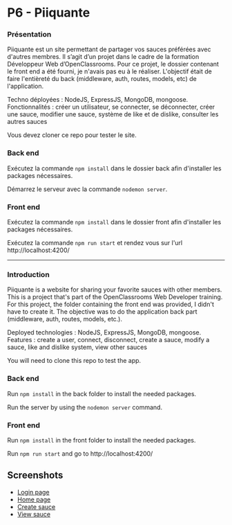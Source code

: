 # P6 - Piiquante

### Présentation
Piiquante est un site permettant de partager vos sauces préférées avec d'autres membres. Il s’agit d’un projet dans le cadre de la formation  Développeur Web  d’OpenClassrooms. Pour ce projet, le dossier contenant le front end a été fourni, je n'avais pas eu à le réaliser. L'objectif était de faire l'entièreté du back (middleware, auth, routes, models, etc) de l'application.

Techno déployées : NodeJS, ExpressJS, MongoDB, mongoose.
Fonctionnalités : créer un utilisateur, se connecter, se déconnecter, créer une sauce, modifier une sauce, système de like et de dislike, consulter les autres sauces

Vous devez cloner ce repo pour tester le site.

### Back end

Exécutez la commande `npm install` dans le dossier back afin d'installer les packages nécessaires.

Démarrez le serveur avec la commande `nodemon server`.

### Front end

Exécutez la commande `npm install` dans le dossier front afin d'installer les packages nécessaires.

Exécutez la commande `npm run start` et rendez vous sur l'url http://localhost:4200/

_________________

### Introduction
Piiquante is a website for sharing your favorite sauces with other members. This is a project that's part of the OpenClassrooms Web Developer training. For this project, the folder containing the front end was provided, I didn't have to create it. The objective was to do the application back part (middleware, auth, routes, models, etc.).

Deployed technologies : NodeJS, ExpressJS, MongoDB, mongoose.
Features : create a user, connect, disconnect, create a sauce, modify a sauce, like and dislike system, view other sauces

You will need to clone this repo to test the app.
  
### Back end

Run `npm install` in the back folder to install the needed packages.

Run the server by using the `nodemon server` command.

### Front end

Run `npm install` in the front folder to install the needed packages.

Run `npm run start` and go to http://localhost:4200/

## Screenshots

- [Login page](https://imgur.com/oTFohOI)
- [Home page](https://imgur.com/Id3lVlC)
- [Create sauce](https://imgur.com/EJPreIe)
- [View sauce](https://imgur.com/KUKgzjX)
